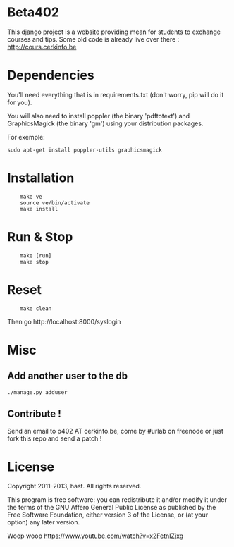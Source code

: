 Beta402
=======

This django project is a website providing mean for students to exchange courses and tips.
Some old code is already live over there : http://cours.cerkinfo.be

Dependencies
============

You'll need everything that is in requirements.txt (don't worry, pip will do it for you).

You will also need to install poppler (the binary 'pdftotext') and GraphicsMagick (the binary 'gm') using your distribution packages.

For exemple:

    sudo apt-get install poppler-utils graphicsmagick

Installation
============
	
		make ve
		source ve/bin/activate
		make install

Run & Stop
==========

		make [run]
		make stop
		
Reset
=====
		
		make clean

Then go http://localhost:8000/syslogin

Misc
====

Add another user to the db
--------------------------

	./manage.py adduser

Contribute !
------------

Send an email to p402 AT cerkinfo.be, come by #urlab on freenode or just fork this repo and send a patch !


License
=======

Copyright 2011-2013, hast. All rights reserved.

This program is free software: you can redistribute it and/or modify
it under the terms of the GNU Affero General Public License as
published by the Free Software Foundation, either version 3 of the
License, or (at your option) any later version.


Woop woop https://www.youtube.com/watch?v=x2FetnIZjxg

